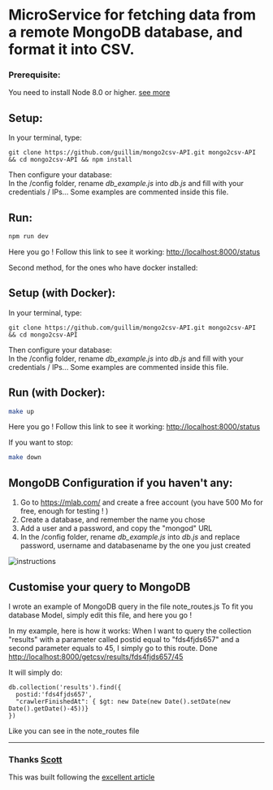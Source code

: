 # MicroService for fetching data from a remote MongoDB database, and format it into CSV.

### Prerequisite:
You need to install Node 8.0 or higher. [see more](https://nodejs.org/en/download/)

## Setup:
In your terminal, type:  
```
git clone https://github.com/guillim/mongo2csv-API.git mongo2csv-API && cd mongo2csv-API && npm install
```  

Then configure your database:  
In the /config folder, rename _db_example.js_ into _db.js_ and fill with your credentials / IPs... Some examples are commented inside this file.
## Run:
```bash
npm run dev
```
Here you go ! Follow this link to see it working: [http://localhost:8000/status](http://localhost:8000/status)

Second method, for the ones who have docker installed:  

## Setup (with Docker):
In your terminal, type:  
```
git clone https://github.com/guillim/mongo2csv-API.git mongo2csv-API && cd mongo2csv-API
```  

Then configure your database:  
In the /config folder, rename _db_example.js_ into _db.js_ and fill with your credentials / IPs... Some examples are commented inside this file.
## Run (with Docker):
```bash
make up
```
Here you go ! Follow this link to see it working: [http://localhost:8000/status](http://localhost:8000/status)

If you want to stop:
```bash
make down
```

## MongoDB Configuration if you haven't any:
1. Go to https://mlab.com/ and create a free account (you have 500 Mo for free, enough for testing ! )
2. Create a database, and remember the name you chose
3. Add a user and a password, and copy the "mongod" URL
4. In the /config folder, rename _db_example.js_ into _db.js_ and replace password, username and databasename by the one you just created

![instructions](https://ibin.co/4GjY8K0VS5kf.png "Instructions to set up the free database")

## Customise your query to MongoDB
I wrote an example of  MongoDB query in the file note_routes.js
To fit you database Model, simply edit this file, and here you go !

In my example, here is how it works:
When I want to query the collection "results" with a parameter called postid equal to "fds4fjds657" and a second parameter equals to 45, I simply go to this route. Done  
[http://localhost:8000/getcsv/results/fds4fjds657/45](http://localhost:8000/getcsv/results/fds4fjds657/45)

It will simply do:  
```
db.collection('results').find({
  postid:'fds4fjds657',
  "crawlerFinishedAt": { $gt: new Date(new Date().setDate(new Date().getDate()-45))}
})
```
Like you can see in the note_routes file  


----------------------------



### Thanks [Scott](https://github.com/scottdomes)
This was built following the [excellent article](https://medium.freecodecamp.org/building-a-simple-node-js-api-in-under-30-minutes-a07ea9e390d2)
